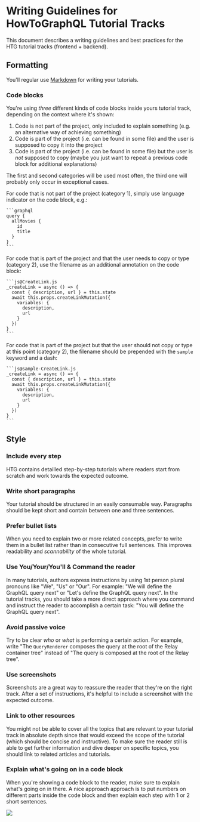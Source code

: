 # Writing Guidelines for HowToGraphQL Tutorial Tracks

This document describes a writing guidelines and best practices for the HTG tutorial tracks (frontend + backend).

## Formatting

You'll regular use [Markdown](https://github.com/adam-p/markdown-here/wiki/Markdown-Cheatsheet) for writing your tutorials.

### Code blocks

You're using _three_ different kinds of code blocks inside yours tutorial track, depending on the context where it's shown:

1. Code is not part of the project, only included to explain something (e.g. an alternative way of achieving something)
1. Code is part of the project (i.e. can be found in some file) and the user is supposed to copy it into the project
1. Code is part of the project (i.e. can be found in some file) but the user is _not_ supposed to copy (maybe you just want to repeat a previous code block for additional explanations) 

The first and second categories will be used most often, the third one will probably only occur in exceptional cases.

For code that is not part of the project (category 1), simply use language indicator on the code block, e.g.:

<pre lang="no-highlight"><code>```graphql
query {
  allMovies {
    id
    title
  }
}
``` 
</code></pre>

For code that is part of the project and that the user needs to copy or type (category 2), use the filename as an additional annotation on the code block:
<pre lang="no-highlight"><code>```js@CreateLink.js
_createLink = async () => {
  const { description, url } = this.state
  await this.props.createLinkMutation({
    variables: {
      description,
      url
    }
  })
}
```</code></pre>

For code that is part of the project but that the user should not copy or type at this point (category 2), the filename should be prepended with the `sample` keyword and a dash:

<pre lang="no-highlight"><code>```js@sample-CreateLink.js
_createLink = async () => {
  const { description, url } = this.state
  await this.props.createLinkMutation({
    variables: {
      description,
      url
    }
  })
}
```</code></pre>


## Style

### Include every step

HTG contains detailled step-by-step tutorials where readers start from scratch and work towards the expected outcome.

### Write short paragraphs

Your tutorial should be structured in an easily consumable way. Paragraphs should be kept short and contain between one and three sentences. 

### Prefer bullet lists

When you need to explain two or more related concepts, prefer to write them in a bullet list rather than in consecutive full sentences. This improves readability and _scannability_ of the whole tutorial.

### Use You/Your/You'll & Command the reader

In many tutorials, authors express instructions by using 1st person plural pronouns like "We", "Us" or "Our". For example: "We will define the GraphQL query next" or "Let's define the GraphQL query next". In the tutorial tracks, you should take a more direct approach where you command and instruct the reader to accomplish a certain task: "You will define the GraphQL query next".

### Avoid passive voice

Try to be clear _who_ or _what_ is performing a certain action. For example, write "The `QueryRenderer` composes the query at the root of the Relay container tree" instead of "The query is composed at the root of the Relay tree".

### Use screenshots 

Screenshots are a great way to reassure the reader that they're on the right track. After a set of instructions, it's helpful to include a screenshot with the expected outcome.

### Link to other resources

You might not be able to cover all the topics that are relevant to your tutorial track in absolute depth since that would exceed the scope of the tutorial (which should be concise and instructive). To make sure the reader still is able to get further information and dive deeper on specific topics, you should link to related articles and tutorials. 

### Explain what's going on in a code block

When you're showing a code block to the reader, make sure to explain what's going on in there. A nice approach approach is to put numbers on different parts inside the code block and then explain each step with 1 or 2 short sentences. 

![](http://imgur.com/LLRqPgT.png)